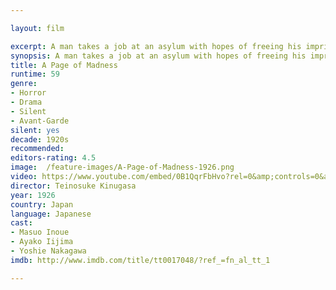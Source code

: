 ```yaml
---

layout: film

excerpt: A man takes a job at an asylum with hopes of freeing his imprisoned wife.
synopsis: A man takes a job at an asylum with hopes of freeing his imprisoned wife.
title: A Page of Madness
runtime: 59
genre: 
- Horror
- Drama
- Silent
- Avant-Garde
silent: yes
decade: 1920s
recommended: 
editors-rating: 4.5
image:  /feature-images/A-Page-of-Madness-1926.png 
video: https://www.youtube.com/embed/0B1QqrFbHvo?rel=0&amp;controls=0&amp;showinfo=0
director: Teinosuke Kinugasa
year: 1926
country: Japan
language: Japanese 
cast:
- Masuo Inoue
- Ayako Iijima
- Yoshie Nakagawa
imdb: http://www.imdb.com/title/tt0017048/?ref_=fn_al_tt_1

---
```


